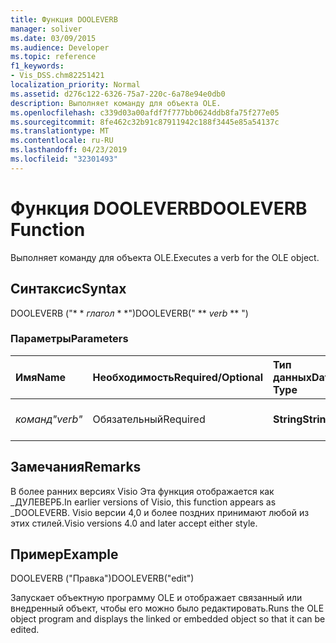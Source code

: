 ```yaml
---
title: Функция DOOLEVERB
manager: soliver
ms.date: 03/09/2015
ms.audience: Developer
ms.topic: reference
f1_keywords:
- Vis_DSS.chm82251421
localization_priority: Normal
ms.assetid: d276c122-6326-75a7-220c-6a78e94e0db0
description: Выполняет команду для объекта OLE.
ms.openlocfilehash: c339d03a00afdf7f777bb0624ddb8fa75f277e05
ms.sourcegitcommit: 8fe462c32b91c87911942c188f3445e85a54137c
ms.translationtype: MT
ms.contentlocale: ru-RU
ms.lasthandoff: 04/23/2019
ms.locfileid: "32301493"
---
```

# <a name="dooleverb-function"></a><span data-ttu-id="fbe31-103">Функция DOOLEVERB</span><span class="sxs-lookup"><span data-stu-id="fbe31-103">DOOLEVERB Function</span></span>

<span data-ttu-id="fbe31-104">Выполняет команду для объекта OLE.</span><span class="sxs-lookup"><span data-stu-id="fbe31-104">Executes a verb for the OLE object.</span></span>
  
## <a name="syntax"></a><span data-ttu-id="fbe31-105">Синтаксис</span><span class="sxs-lookup"><span data-stu-id="fbe31-105">Syntax</span></span>

<span data-ttu-id="fbe31-106">DOOLEVERB ("\* \* *глагол* \* \*")</span><span class="sxs-lookup"><span data-stu-id="fbe31-106">DOOLEVERB(" \*\* *verb* \*\* ")</span></span> 
  
### <a name="parameters"></a><span data-ttu-id="fbe31-107">Параметры</span><span class="sxs-lookup"><span data-stu-id="fbe31-107">Parameters</span></span>

|<span data-ttu-id="fbe31-108">**Имя**</span><span class="sxs-lookup"><span data-stu-id="fbe31-108">**Name**</span></span>|<span data-ttu-id="fbe31-109">**Необходимость**</span><span class="sxs-lookup"><span data-stu-id="fbe31-109">**Required/Optional**</span></span>|<span data-ttu-id="fbe31-110">**Тип данных**</span><span class="sxs-lookup"><span data-stu-id="fbe31-110">**Data Type**</span></span>|<span data-ttu-id="fbe31-111">**Описание**</span><span class="sxs-lookup"><span data-stu-id="fbe31-111">**Description**</span></span>|
|:-----|:-----|:-----|:-----|
| <span data-ttu-id="fbe31-112">_команд_</span><span class="sxs-lookup"><span data-stu-id="fbe31-112">_"verb"_</span></span> <br/> |<span data-ttu-id="fbe31-113">Обязательный</span><span class="sxs-lookup"><span data-stu-id="fbe31-113">Required</span></span>  <br/> |<span data-ttu-id="fbe31-114">**String**</span><span class="sxs-lookup"><span data-stu-id="fbe31-114">**String**</span></span> <br/> |<span data-ttu-id="fbe31-115">Выполняемая команда.</span><span class="sxs-lookup"><span data-stu-id="fbe31-115">The verb to execute.</span></span>  <br/> |
   
## <a name="remarks"></a><span data-ttu-id="fbe31-116">Замечания</span><span class="sxs-lookup"><span data-stu-id="fbe31-116">Remarks</span></span>

<span data-ttu-id="fbe31-117">В более ранних версиях Visio Эта функция отображается как _ДУЛЕВЕРБ.</span><span class="sxs-lookup"><span data-stu-id="fbe31-117">In earlier versions of Visio, this function appears as _DOOLEVERB.</span></span> <span data-ttu-id="fbe31-118">Visio версии 4,0 и более поздних принимают любой из этих стилей.</span><span class="sxs-lookup"><span data-stu-id="fbe31-118">Visio versions 4.0 and later accept either style.</span></span> 
  
## <a name="example"></a><span data-ttu-id="fbe31-119">Пример</span><span class="sxs-lookup"><span data-stu-id="fbe31-119">Example</span></span>

<span data-ttu-id="fbe31-120">DOOLEVERB ("Правка")</span><span class="sxs-lookup"><span data-stu-id="fbe31-120">DOOLEVERB("edit")</span></span>
  
<span data-ttu-id="fbe31-121">Запускает объектную программу OLE и отображает связанный или внедренный объект, чтобы его можно было редактировать.</span><span class="sxs-lookup"><span data-stu-id="fbe31-121">Runs the OLE object program and displays the linked or embedded object so that it can be edited.</span></span>
  


